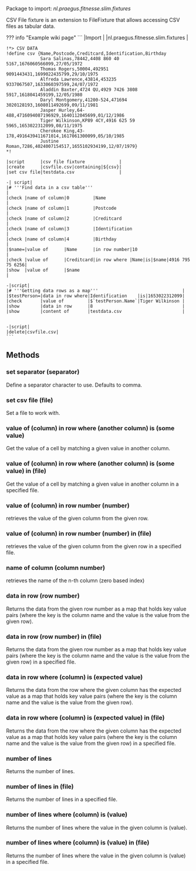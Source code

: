 Package to import: _nl.praegus.fitnesse.slim.fixtures_

CSV File fixture is an extension to FileFixture that allows accessing CSV files as tabular data.

??? info "Example wiki page"
    ```
    |Import                                |
    |nl.praegus.fitnesse.slim.fixtures     |
    
    !*> CSV DATA
    !define csv {Name,Postcode,Creditcard,Identification,Birthday
                 Sara Salinas,78442,4408 860 40 5167,1676060566099,27/05/1972
                 Thomas Rogers,50004,492951 9091443431,1699022435799,29/10/1975
                 Alfreda Lawrence,43814,453235 9337067507,1633060397599,24/07/1972
                 Aladdin Baxter,4724 QU,4929 7426 3808 5917,1618041459199,12/05/1980
                 Daryl Montgomery,41200-524,471694 3020128193,1608011492699,09/11/1981
                 Jasper Hurley,64-488,4716094087196929,1640112045699,01/12/1986
                 Tiger Wilkinson,KP89 4CY,4916 625 59 5965,1653022312099,08/11/1975
                 Cherokee King,43-178,4916439411671014,1617061300099,05/10/1985
                 Justine Roman,7286,4024007154517,1655102934199,12/07/1979}
    *!
    
    |script      |csv file fixture             |
    |create      |csvfile.csv|containing|${csv}|
    |set csv file|testdata.csv                 |
    
    -| script|
    |# '''Find data in a csv table'''                                             |
    |check |name of column|0         |Name                                        |
    |check |name of column|1         |Postcode                                    |
    |check |name of column|2         |Creditcard                                  |
    |check |name of column|3         |Identification                              |
    |check |name of column|4         |Birthday                                    |
    |$name=|value of      |Name      |in row number|10                            |
    |check |value of      |Creditcard|in row where |Name|is|$name|4916 795 75 6256|
    |show  |value of      |$name                                                  |
    
    -|script|
    |# '''Getting data rows as a map'''                                |
    |$testPerson=|data in row where|Identification    |is|1653022312099|
    |check       |value of         |$`testPerson.Name`|Tiger Wilkinson |
    |show        |data in row      |8                                  |
    |show        |content of       |testdata.csv                       |
    
    
    -|script|
    |delete|csvfile.csv|
    ```

## Methods

### set separator (separator)
Define a separator character to use. Defaults to comma.

### set csv file (file)
Set a file to work with.

### value of (column) in row where (another column) is (some value)
Get the value of a cell by matching a given value in another column.

### value of (column) in row where (another column) is (some value) in (file)
Get the value of a cell by matching a given value in another column in a specified file.

### value of (column) in row number (number)
retrieves the value of the given column from the given row.

### value of (column) in row number (number) in (file)
retrieves the value of the given column from the given row in a specified file.

### name of column (column number)
retrieves the name of the n-th column (zero based index)

### data in row (row number)
Returns the data from the given row number as a map that holds key value pairs (where the key is the column name and the value is
the value from the given row).

### data in row (row number) in (file)
Returns the data from the given row number as a map that holds key value pairs (where the key is the column name and the value is
the value from the given row) in a specified file.

### data in row where (column) is (expected value) 
Returns the data from the row where the given column has the expected value as a map that holds key value pairs 
(where the key is the column name and the value is the value from the given row).

### data in row where (column) is (expected value) in (file)
Returns the data from the row where the given column has the expected value as a map that holds key value pairs 
(where the key is the column name and the value is the value from the given row) in a specified file.

### number of lines
Returns the number of lines.

### number of lines in (file)
Returns the number of lines in a specified file.

### number of lines where (column) is (value)
Returns the number of lines where the value in the given column is (value).

### number of lines where (column) is (value) in (file)
Returns the number of lines where the value in the given column is (value) in a specified file.